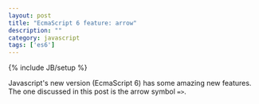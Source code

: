 ```yaml
---
layout: post
title: "EcmaScript 6 feature: arrow"
description: ""
category: javascript
tags: ['es6']
---
```

{% include JB/setup %}

Javascript's new version (EcmaScript 6) has some amazing new features. The one discussed in this post is the arrow symbol `=>`.

```javascript

```
